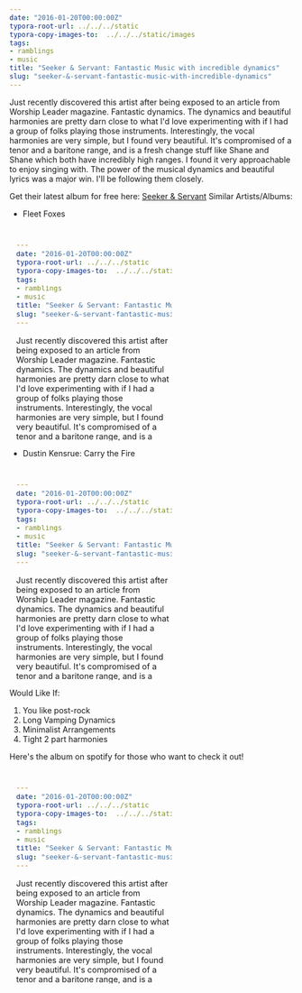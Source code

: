 ```yaml
---
date: "2016-01-20T00:00:00Z"
typora-root-url: ../../../static
typora-copy-images-to:  ../../../static/images
tags:
- ramblings
- music
title: "Seeker & Servant: Fantastic Music with incredible dynamics"
slug: "seeker-&-servant-fantastic-music-with-incredible-dynamics"
---
```


Just recently discovered this artist after being exposed to an article from Worship Leader magazine. Fantastic dynamics. The dynamics and beautiful harmonies are pretty darn close to what I'd love experimenting with if I had a group of folks playing those instruments. Interestingly, the vocal harmonies are very simple, but I found very beautiful. It's compromised of a tenor and a baritone range, and is a fresh change stuff like Shane and Shane which both have incredibly high ranges. I found it very approachable to enjoy singing with. The power of the musical dynamics and beautiful lyrics was a major win. I'll be following them closely.

Get their latest album for free here: [Seeker & Servant](http://seekerandservant.tumblr.com/)
Similar Artists/Albums:

*   Fleet Foxes
<iframe data-preserve-html-node="true" src="?uri=spotify%3Aalbum%3A3l7iMXJ0jqFnIYZRyCUewC" width="300" height="380" frameborder="0" allowtransparency="true"></iframe>


*   Dustin Kensrue: Carry the Fire
<iframe data-preserve-html-node="true" src="?uri=spotify%3Aalbum%3A01k7Oz3hfoG0HFPsZ7MUIT" width="300" height="380" frameborder="0" allowtransparency="true"></iframe>


Would Like If:

1.  You like post-rock
2.  Long Vamping Dynamics
3.  Minimalist Arrangements
4.  Tight 2 part harmonies

Here's the album on spotify for those who want to check it out!

<iframe data-preserve-html-node="true" src="?uri=spotify%3Aalbum%3A4ZbX2MIrXRrTviMGDGsHpv" width="300" height="380" frameborder="0" allowtransparency="true"></iframe>
